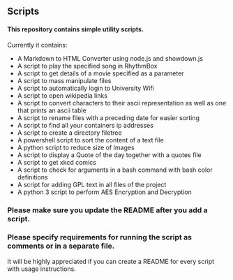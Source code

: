 ## Scripts

#### This repository contains simple utility scripts.

Currently it contains:

* A Markdown to HTML Converter using node.js and showdown.js
* A script to play the specified song in RhythmBox
* A script to get details of a movie specified as a parameter
* A script to mass manipulate files
* A script to automatically login to University Wifi
* A script to open wikipedia links
* A script to convert characters to their ascii representation as well as one that prints an ascii table
* A script to rename files with a preceding date for easier sorting
* A script to find all your containers ip addresses
* A script to create a directory filetree
* A powershell script to sort the content of a text file
* A python script to reduce size of Images
* A script to display a Quote of the day together with a quotes file
* A script to get xkcd comics
* A script to check for arguments in a bash command with bash color definitions
* A script for adding GPL text in all files of the project
* A python 3 script to perform AES Encryption and Decryption

### Please make sure you update the README after you add a script.
### Please specify requirements for running the script as comments or in a separate file.

It will be highly appreciated if you can create a README for every script with usage instructions.
